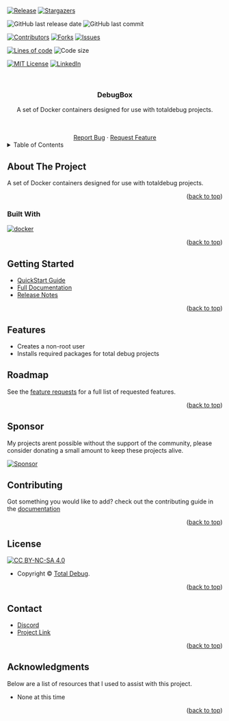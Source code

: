 <a name="readme-top"></a>

[![Release][release-shield]][release-url]
[![Stargazers][stars-shield]][stars-url]

![GitHub last release date][gh-last-release-date]
![GitHub last commit][gh-last-commit]

[![Contributors][contributors-shield]][contributors-url]
[![Forks][forks-shield]][forks-url]
[![Issues][issues-shield]][issues-url]

[![Lines of code][lines]][lines-url]
![Code size][code-size]

[![MIT License][license-shield]][license-url]
[![LinkedIn][linkedin-shield]][linkedin-url]

<!-- PROJECT LOGO -->
<br />
<div align="center">

  <h3 align="center">DebugBox</h3>

  <p align="center">
    A set of Docker containers designed for use with totaldebug projects.
  </p>
    <br />
    <br />
    <a href="https://github.com/totaldebug/debugbox/issues/new?assignees=&labels=type%2Fbug&template=bug_report.yml">Report Bug</a>
    ·
    <a href="https://github.com/totaldebug/debugbox/issues/new?assignees=&labels=type%2Ffeature&template=feature_request.yml">Request Feature</a>

</div>

<!-- TABLE OF CONTENTS -->
<details>
  <summary>Table of Contents</summary>
  <ol>
    <li>
      <a href="#about-the-project">About The Project</a>
      <ul>
        <li><a href="#built-with">Built With</a></li>
      </ul>
    </li>
    <li><a href="#getting-started">Getting Started</a></li>
    <li><a href="#features">Features</a></li>
    <li><a href="#roadmap">Roadmap</a></li>
    <li><a href="#sponsor">Sponsor</a></li>
    <li><a href="#contributing">Contributing</a></li>
    <li><a href="#license">License</a></li>
    <li><a href="#contact">Contact</a></li>
    <li><a href="#acknowledgments">Acknowledgments</a></li>
  </ol>
</details>

<!-- ABOUT THE PROJECT -->
## About The Project

A set of Docker containers designed for use with totaldebug projects.

<p align="right">(<a href="#readme-top">back to top</a>)</p>

### Built With

[![docker][docker]][docker-url]

<p align="right">(<a href="#readme-top">back to top</a>)</p>

<!-- GETTING STARTED -->
## Getting Started

* [QuickStart Guide](https://docs.totaldebug.uk/pyarr/quickstart.html)
* [Full Documentation](https://docs.totaldebug.uk/pyarr)
* [Release Notes](https://github.com/totaldebug/pyarr/releases)

<p align="right">(<a href="#readme-top">back to top</a>)</p>

## Features

* Creates a non-root user
* Installs required packages for total debug projects

<!-- ROADMAP -->
## Roadmap

See the [feature requests](https://github.com/totaldebug/debugbox/labels/type%2Ffeature) for a full list of requested features.

<p align="right">(<a href="#readme-top">back to top</a>)</p>

## Sponsor

My projects arent possible without the support of the community, please consider donating a small amount to keep these projects alive.

[![Sponsor][Sponsor]][Sponsor-url]

<!-- CONTRIBUTING -->
## Contributing

Got something you would like to add? check out the contributing guide in the [documentation](https://docs.totaldebug.uk/pyarr/contributing.html)

<p align="right">(<a href="#readme-top">back to top</a>)</p>

<!-- LICENSE -->
## License

[![CC BY-NC-SA 4.0][license-shield]][license-url]

* Copyright © [Total Debug](https://totaldebug.uk).

<p align="right">(<a href="#readme-top">back to top</a>)</p>

<!-- CONTACT -->
## Contact

* [Discord](https://discord.totaldebug.uk)
* [Project Link](https://github.com/totaldebug/debugbox)

<p align="right">(<a href="#readme-top">back to top</a>)</p>

<!-- ACKNOWLEDGMENTS -->
## Acknowledgments

Below are a list of resources that I used to assist with this project.

* None at this time

<p align="right">(<a href="#readme-top">back to top</a>)</p>

<!-- MARKDOWN LINKS & IMAGES -->
<!-- https://www.markdownguide.org/basic-syntax/#reference-style-links -->
[release-shield]: https://img.shields.io/github/v/release/totaldebug/debugbox?color=ff7034&label=Release&sort=semver&style=flat-square
[release-url]: https://github.com/totaldebug/debugbox/releases
[contributors-shield]: https://img.shields.io/github/contributors/totaldebug/debugbox.svg?style=flat-square
[contributors-url]: https://github.com/totaldebug/debugbox/graphs/contributors
[forks-shield]: https://img.shields.io/github/forks/totaldebug/debugbox.svg?style=flat-square
[forks-url]: https://github.com/totaldebug/debugbox/network/members
[stars-shield]: https://img.shields.io/github/stars/totaldebug/debugbox.svg?style=flat-square
[stars-url]: https://github.com/totaldebug/debugbox/stargazers
[issues-shield]: https://img.shields.io/github/issues/totaldebug/debugbox.svg?style=flat-square
[issues-url]: https://github.com/totaldebug/debugbox/issues
[license-shield]: https://img.shields.io/badge/License-CC%20BY--NC--SA%204.0-orange.svg?style=flat-square
[license-url]: https://creativecommons.org/licenses/by-nc-sa/4.0/
[linkedin-shield]: https://img.shields.io/badge/-LinkedIn-black.svg?style=flat-square&logo=linkedin&colorB=555
[linkedin-url]: https://in.totaldebug.uk

[gh-last-release-date]: https://img.shields.io/github/release-date/totaldebug/pyarr?style=flat-square&label=Last%20Release%20Date&logo=github&logoColor=white
[gh-last-commit]: https://img.shields.io/github/last-commit/totaldebug/pyarr.svg?style=flat-square&logo=github&label=Last%20Commit&logoColor=white

[lines]: https://img.shields.io/tokei/lines/github/totaldebug/pyarr?style=flat-square
[lines-url]: https://github.com/totaldebug/pyarr
[code-size]: https://img.shields.io/github/languages/code-size/totaldebug/pyarr?style=flat-square

[Sponsor]: https://img.shields.io/badge/sponsor-000?style=flat-square&logo=githubsponsors&logoColor=red
[Sponsor-url]: https://github.com/sponsors/marksie1988

[docker]: https://img.shields.io/badge/Docker-blue?style=flat-square&logo=Docker&logoColor=white
[docker-url]: https://www.docker.com/